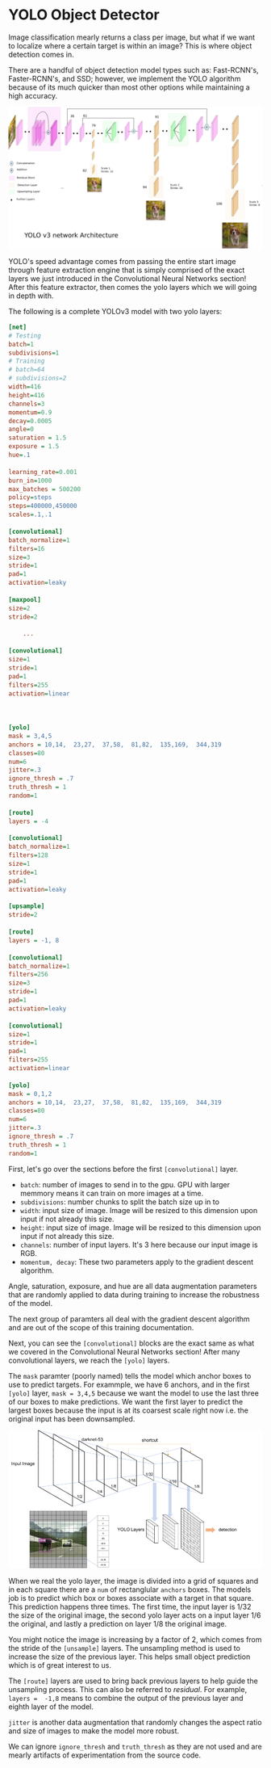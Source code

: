# YOLO Object Detector

Image classification mearly returns a class per image, but what if we want to localize where a certain target is within an image? This is where object detection comes in. 

There are a handful of object detection model types such as: Fast-RCNN's, Faster-RCNN's, and SSD; however, we implement the YOLO algorithm because of its much quicker than most other options while maintaining a high accuracy. 

![YOLO Model](../img/yolov3.png)

YOLO's speed advantage comes from passing the entire start image through feature extraction engine that is simply comprised of the exact layers we just introduced in the Convolutional Neural Networks section! After this feature extractor, then comes the yolo layers which we will going in depth with.

The following is a complete YOLOv3 model with two yolo layers:

```ini
[net]
# Testing
batch=1
subdivisions=1
# Training
# batch=64
# subdivisions=2
width=416
height=416
channels=3
momentum=0.9
decay=0.0005
angle=0
saturation = 1.5
exposure = 1.5
hue=.1

learning_rate=0.001
burn_in=1000
max_batches = 500200
policy=steps
steps=400000,450000
scales=.1,.1

[convolutional]
batch_normalize=1
filters=16
size=3
stride=1
pad=1
activation=leaky

[maxpool]
size=2
stride=2

    ...

[convolutional]
size=1
stride=1
pad=1
filters=255
activation=linear



[yolo]
mask = 3,4,5
anchors = 10,14,  23,27,  37,58,  81,82,  135,169,  344,319
classes=80
num=6
jitter=.3
ignore_thresh = .7
truth_thresh = 1
random=1

[route]
layers = -4

[convolutional]
batch_normalize=1
filters=128
size=1
stride=1
pad=1
activation=leaky

[upsample]
stride=2

[route]
layers = -1, 8

[convolutional]
batch_normalize=1
filters=256
size=3
stride=1
pad=1
activation=leaky

[convolutional]
size=1
stride=1
pad=1
filters=255
activation=linear

[yolo]
mask = 0,1,2
anchors = 10,14,  23,27,  37,58,  81,82,  135,169,  344,319
classes=80
num=6
jitter=.3
ignore_thresh = .7
truth_thresh = 1
random=1
```

First, let's go over the sections before the first `[convolutional]` layer.

 - `batch`: number of images to send in to the gpu. GPU with larger memmory means it can train on more images at a time.
 - `subdivisions`: number chunks to split the batch size up in to
 - `width`: input size of image. Image will be resized to this dimension upon input if not already this size.
 - `height`: input size of image. Image will be resized to this dimension upon input if not already this size.
 - `channels`: number of input layers. It's 3 here because our input image is RGB.
 - `momentum, decay`: These two parameters apply to the gradient descent algorithm.

 Angle, saturation, exposure, and hue are all data augmentation parameters that are randomly applied to data during training to increase the robustness of the model.

 The next group of paramters all deal with the gradient descent algorithm and are out of the scope of this training documentation. 

 Next, you can see the `[convolutional]` blocks are the exact same as what we covered in the Convolutional Neural Networks section! After many convolutional layers, we reach the `[yolo]` layers. 

 The `mask` paramter (poorly named) tells the model which anchor boxes to use to predict targets. For exammple, we have 6 anchors, and in the first `[yolo]` layer, `mask = 3,4,5` because we want the model to use the last three of our boxes to make predictions. We want the first layer to predict the largest boxes because the input is at its coarsest scale right now i.e. the original input has been downsampled. 


![YOLO Model](../img/yolov3_2.png)

When we real the yolo layer, the image is divided into a grid of squares and in each square there are a `num` of rectanglular `anchors` boxes. The models job is to predict which box or boxes associate with a target in that square. This prediction happens three times. The first time, the input layer is 1/32 the size of the original image, the second yolo layer acts on a input layer 1/6 the original, and lastly a prediction on layer 1/8 the original image. 

You might notice the image is increasing by a factor of 2, which comes from the stride of the `[unsample]` layers. The unsampling method is used to increase the size of the previous layer. This helps small object prediction which is of great interest to us. 

The `[route]` layers are used to bring back previous layers to help guide the unsampling process. This can also be referred to _residual_. For example, `layers =  -1,8` means to combine the output of the previous layer and eighth layer of the model.

`jitter` is another data augmentation that randomly changes the aspect ratio and size of images to make the model more robust. 

We can ignore `ignore_thresh` and `truth_thresh` as they are not used and are mearly artifacts of experimentation from the source code. 

